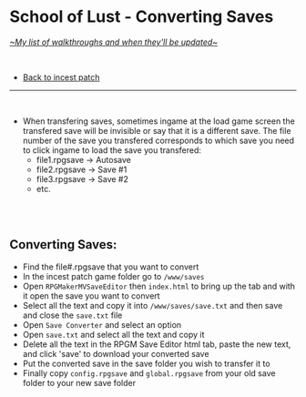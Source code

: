 # School of Lust - Converting Saves
[*\~My list of walkthroughs and when they'll be updated\~*](https://www.patreon.com/maimlain)

<br>

- [Back to incest patch](https://github.com/maim-lain/schooloflust/blob/master/patreonpatch.md)  
 
---

<br>

- When transfering saves, sometimes ingame at the load game screen the transfered save will be invisible or say that it is a different save. The file number of the save you transfered corresponds to which save you need to click ingame to load the save you transfered:
  - file1.rpgsave -> Autosave
  - file2.rpgsave -> Save #1
  - file3.rpgsave -> Save #2
  - etc.

<br>
<br>

## Converting Saves:
- Find the file#.rpgsave that you want to convert
- In the incest patch game folder go to ```/www/saves```
- Open ```RPGMakerMVSaveEditor``` then ```index.html``` to bring up the tab and with it open the save you want to convert
- Select all the text and copy it into ```/www/saves/save.txt``` and then save and close the ```save.txt``` file
- Open ```Save Converter``` and select an option
- Open ```save.txt``` and select all the text and copy it
- Delete all the text in the RPGM Save Editor html tab, paste the new text, and click 'save' to download your converted save
- Put the converted save in the save folder you wish to transfer it to
- Finally copy ```config.rpgsave``` and ```global.rpgsave``` from your old save folder to your new save folder

